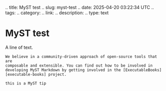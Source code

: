 .. title: MyST test
.. slug: myst-test
.. date: 2025-04-20 03:22:34 UTC
.. tags: 
.. category: 
.. link: 
.. description: 
.. type: text

# MyST test

A line of text.

```{important} Our Values
We believe in a community-driven approach of open-source tools that are
composable and extensible. You can find out how to be involved in developing MyST Markdown by getting involved in the [ExecutableBooks][executable-books] project.
```

```{tip}
this is a MyST tip
```
